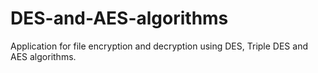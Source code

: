 # DES-and-AES-algorithms
Application for file encryption and decryption using DES, Triple DES and AES algorithms.
